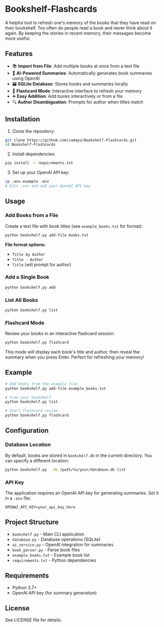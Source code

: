 # Bookshelf-Flashcards
A helpful tool to refresh one's memory of the books that they have read on their bookshelf. Too often do people read a book and never think about it again. By keeping the stories in recent memory, their messages become more useful.

## Features

- 📚 **Import from File**: Add multiple books at once from a text file
- 🤖 **AI-Powered Summaries**: Automatically generates book summaries using OpenAI
- 🗃️ **SQLite Database**: Stores books and summaries locally
- 💭 **Flashcard Mode**: Interactive interface to refresh your memory
- ➕ **Easy Addition**: Add books interactively or from a file
- 🔍 **Author Disambiguation**: Prompts for author when titles match

## Installation

1. Clone the repository:
```bash
git clone https://github.com/zamays/Bookshelf-Flashcards.git
cd Bookshelf-Flashcards
```

2. Install dependencies:
```bash
pip install -r requirements.txt
```

3. Set up your OpenAI API key:
```bash
cp .env.example .env
# Edit .env and add your OpenAI API key
```

## Usage

### Add Books from a File

Create a text file with book titles (see `example_books.txt` for format):

```bash
python bookshelf.py add-file books.txt
```

**File format options:**
- `Title by Author`
- `Title - Author`
- `Title` (will prompt for author)

### Add a Single Book

```bash
python bookshelf.py add
```

### List All Books

```bash
python bookshelf.py list
```

### Flashcard Mode

Review your books in an interactive flashcard session:

```bash
python bookshelf.py flashcard
```

This mode will display each book's title and author, then reveal the summary when you press Enter. Perfect for refreshing your memory!

## Example

```bash
# Add books from the example file
python bookshelf.py add-file example_books.txt

# View your bookshelf
python bookshelf.py list

# Start flashcard review
python bookshelf.py flashcard
```

## Configuration

### Database Location

By default, books are stored in `bookshelf.db` in the current directory. You can specify a different location:

```bash
python bookshelf.py --db /path/to/your/database.db list
```

### API Key

The application requires an OpenAI API key for generating summaries. Set it in a `.env` file:

```
OPENAI_API_KEY=your_api_key_here
```

## Project Structure

- `bookshelf.py` - Main CLI application
- `database.py` - Database operations (SQLite)
- `ai_service.py` - OpenAI integration for summaries
- `book_parser.py` - Parse book files
- `example_books.txt` - Example book list
- `requirements.txt` - Python dependencies

## Requirements

- Python 3.7+
- OpenAI API key (for summary generation)

## License

See LICENSE file for details.
